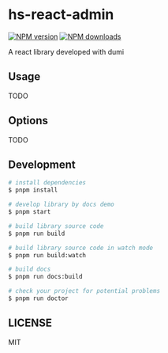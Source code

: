 # hs-react-admin

[![NPM version](https://img.shields.io/npm/v/hs-react-admin.svg?style=flat)](https://npmjs.org/package/hs-react-admin)
[![NPM downloads](http://img.shields.io/npm/dm/hs-react-admin.svg?style=flat)](https://npmjs.org/package/hs-react-admin)

A react library developed with dumi

## Usage

TODO

## Options

TODO

## Development

```bash
# install dependencies
$ pnpm install

# develop library by docs demo
$ pnpm start

# build library source code
$ pnpm run build

# build library source code in watch mode
$ pnpm run build:watch

# build docs
$ pnpm run docs:build

# check your project for potential problems
$ pnpm run doctor
```

## LICENSE

MIT
